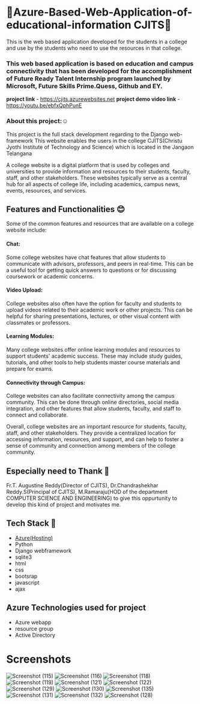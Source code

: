 # 🔸Azure-Based-Web-Application-of-educational-information CJITS🔸
This is the web based application developed for the students in a college and use by the students who need to use the resources in that college.

### This web based application is based on education and campus connectivity that has been developed for the accomplishment of Future Ready Talent Internship program launched by Microsoft, Future Skills Prime.Quess, Github and EY.

**project link** - https://cjits.azurewebsites.net
**project demo video link** - https://youtu.be/ebfxQphPunE

### About this project:☺️
This project is the full stack development regarding to the Django web-framework
This website enables the users in the college CJITS(Christu Jyothi Institute of Technology and Science) which is located in the Jangaon Telangana

A college website is a digital platform that is used by colleges and universities to provide information and resources to their students, faculty, staff, and other stakeholders. These websites typically serve as a central hub for all aspects of college life, including academics, campus news, events, resources, and services.

## Features and Functionalities 😊

Some of the common features and resources that are available on a college website include:

 #### Chat: 
 Some college websites have chat features that allow students to communicate with advisors, professors, and peers in real-time. This can be a useful tool for getting quick answers to questions or for discussing coursework or academic concerns.

#### Video Upload:
College websites also often have the option for faculty and students to upload videos related to their academic work or other projects. This can be helpful for sharing presentations, lectures, or other visual content with classmates or professors.

#### Learning Modules:
Many college websites offer online learning modules and resources to support students' academic success. These may include study guides, tutorials, and other tools to help students master course materials and prepare for exams.

#### Connectivity through Campus: 
College websites can also facilitate connectivity among the campus community. This can be done through online directories, social media integration, and other features that allow students, faculty, and staff to connect and collaborate.

Overall, college websites are an important resource for students, faculty, staff, and other stakeholders. They provide a centralized location for accessing information, resources, and support, and can help to foster a sense of community and connection among members of the college community.

## Especially need to Thank 🤝
Fr.T. Augustine Reddy(Director of CJITS),
Dr.Chandrashekhar Reddy.S(Principal of CJITS),
M.Ramaraju(HOD of the department COMPUTER SCIENCE AND ENGINEERING)
to give this oppurtunity to develop this kind of project and motivates me.

## Tech Stack 🔷
- [Azure(Hosting)](https://cjits.azurewebsites.net)
- Python
- Django webframework
- sqlite3
- html
- css
- bootsrap
- javascript
- ajax

## Azure Technologies used for project
* Azure webapp
* resource group
* Active Directory

# Screenshots
![Screenshot (115)](https://github.com/Rajesh-2312/cjits/assets/96004426/2891bcea-19fb-48fc-9a74-2f1b268a7d69)
![Screenshot (116)](https://github.com/Rajesh-2312/cjits/assets/96004426/b772cf49-07c7-4df6-b0f1-2c38cdca64ed)
![Screenshot (118)](https://github.com/Rajesh-2312/cjits/assets/96004426/d577cafb-6c74-4554-a25e-0d269ce749d7)
![Screenshot (119)](https://github.com/Rajesh-2312/cjits/assets/96004426/61dceea0-be21-4c01-8eca-0ef13b14e18f)
![Screenshot (121)](https://github.com/Rajesh-2312/cjits/assets/96004426/bca2fdb8-cdff-4e81-8f75-5e1e6eb68ddb)
![Screenshot (122)](https://github.com/Rajesh-2312/cjits/assets/96004426/83fbe722-1e9d-4810-ab52-7ac369fed760)
![Screenshot (129)](https://github.com/Rajesh-2312/cjits/assets/96004426/5dccf9fc-8cc5-4bb0-8dc6-cdd5f8ee74bb)
![Screenshot (130)](https://github.com/Rajesh-2312/cjits/assets/96004426/4684d39b-e6b1-4d6b-9169-416d4261b296)
![Screenshot (135)](https://github.com/Rajesh-2312/cjits/assets/96004426/aceef64d-1a55-4afa-8167-270e6c1def1b)
![Screenshot (131)](https://github.com/Rajesh-2312/cjits/assets/96004426/1b8653dc-69c1-405d-bbd3-b0924ea3c557)
![Screenshot (132)](https://github.com/Rajesh-2312/cjits/assets/96004426/836d68b9-d084-4b15-a5b2-c2b257beab0d)
![Screenshot (128)](https://github.com/Rajesh-2312/cjits/assets/96004426/7095071f-8912-4070-9be6-ffdaa1f7ab6a)


